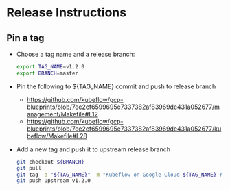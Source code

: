 # Release Instructions

## Pin a tag

- Choose a tag name and a release branch:
  ```bash
  export TAG_NAME=v1.2.0
  export BRANCH=master
  ```

- Pin the following to ${TAG_NAME} commit and push to release branch
  * https://github.com/kubeflow/gcp-blueprints/blob/7ee2cf6599695e7337382af83969de431a052677/management/Makefile#L12
  * https://github.com/kubeflow/gcp-blueprints/blob/7ee2cf6599695e7337382af83969de431a052677/kubeflow/Makefile#L28

- Add a new tag and push it to upstream release branch
  ```bash
  git checkout ${BRANCH}
  git pull
  git tag -a "${TAG_NAME}" -m "Kubeflow on Google Cloud ${TAG_NAME} release"
  git push upstream v1.2.0
  ```
